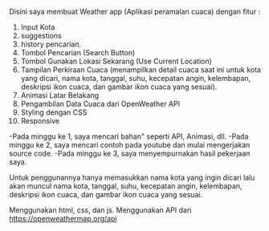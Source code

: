 Disini saya membuat Weather app (Aplikasi peramalan cuaca) dengan fitur : 
1. Input Kota
2. suggestions
3. history pencarian.
4. Tombol Pencarian (Search Button)
5. Tombol Gunakan Lokasi Sekarang (Use Current Location)
6. Tampilan Perkiraan Cuaca (menampilkan detail cuaca saat ini untuk kota yang dicari, nama kota, tanggal, suhu, kecepatan angin, kelembapan, deskripsi ikon cuaca, dan gambar ikon cuaca yang sesuai).
7. Animasi Latar Belakang
8. Pengambilan Data Cuaca dari OpenWeather API
9. Styling dengan CSS
10. Responsive


-Pada minggu ke 1, saya mencari bahan" seperti API, Animasi, dll.
-Pada minggu ke 2, saya mencari contoh pada youtube dan mulai mengerjakan source code.
-Pada minggu ke 3, saya menyempurnakan hasil pekerjaan saya.

Untuk penggunannya hanya memasukkan nama kota yang ingin dicari lalu akan muncul nama kota, tanggal, suhu, kecepatan angin, kelembapan, deskripsi ikon cuaca, dan gambar ikon cuaca yang sesuai.

Menggunakan html, css, dan js. Menggunakan API dari https://openweathermap.org/api
